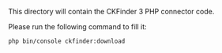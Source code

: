 This directory will contain the CKFinder 3 PHP connector code.

Please run the following command to fill it:

```bash
php bin/console ckfinder:download
```